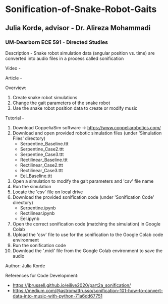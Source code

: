 # Sonification-of-Snake-Robot-Gaits
## Julia Korde, advisor - Dr. Alireza Mohammadi
### UM-Dearborn ECE 591 - Directed Studies

Description - Snake robot simulation data (angular position vs. time) are converted into audio files in a process called sonification

Video - 

Article - 

Overview:
1. Create snake robot simulations
2. Change the gait parameters of the snake robot
3. Use the snake robot position data to create or modify music
  
Tutorial - 
1. Download CoppeliaSim software -> https://www.coppeliarobotics.com/
2. Download and open provided robotic simulation files (under 'Simulation Files' directory)
   - Serpentine_Baseline.ttt
   - Serpentine_Case2.ttt
   - Serpentine_Case3.ttt
   - Rectilinear_Baseline.ttt
   - Rectilinear_Case2.ttt
   - Rectilinear_Case3.ttt
   - Eel_Baseline.ttt
3. Open a simulation to modify the gait parameters and 'csv' file name
4. Run the simulation
5. Locate the 'csv' file on local drive
6. Download the provided sonification code (under 'Sonification Code' directory)
   - Serpentine.ipynb
   - Rectilinear.ipynb
   - Eel.ipynb
7. Open the correct sonification code (matching the simulation) in Google Colab
8.  Upload the 'csv' file to use for the sonification to the Google Colab code environment
9. Run the sonification code
10. Download the '.midi' file from the Google Colab environment to save the audio

Author:
Julia Korde

References for Code Development:
- https://jbrussell.github.io/eilive2020/part2a_sonification/
- https://medium.com/@astromattrusso/sonification-101-how-to-convert-data-into-music-with-python-71a6dd67751
